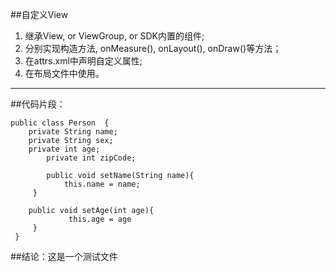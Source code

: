 ##自定义View
1. 继承View, or ViewGroup, or SDK内置的组件;
2. 分别实现构造方法, onMeasure(), onLayout(), onDraw()等方法；
3. 在attrs.xml中声明自定义属性;
4. 在布局文件中使用。

---
##代码片段：
	
	public class Person  {
   		private String name;
   		private String sex;
		private int age;
    		private int zipCode;
    
    		public void setName(String name){
      			this.name = name;
   		 }
    
   	 	public void setAge(int age){
     			 this.age = age
   		 }
 	 }
  
  ##结论：这是一个测试文件
  
  
